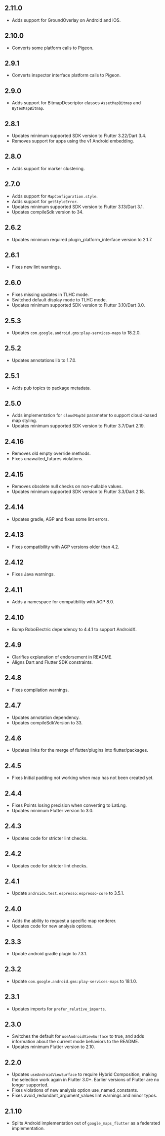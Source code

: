 ## 2.11.0

* Adds support for GroundOverlay on Android and iOS.

## 2.10.0

* Converts some platform calls to Pigeon.

## 2.9.1

* Converts inspector interface platform calls to Pigeon.

## 2.9.0

* Adds support for BitmapDescriptor classes `AssetMapBitmap` and `BytesMapBitmap`.

## 2.8.1

* Updates minimum supported SDK version to Flutter 3.22/Dart 3.4.
* Removes support for apps using the v1 Android embedding.

## 2.8.0

* Adds support for marker clustering.

## 2.7.0

* Adds support for `MapConfiguration.style`.
* Adds support for `getStyleError`.
* Updates minimum supported SDK version to Flutter 3.13/Dart 3.1.
* Updates compileSdk version to 34.

## 2.6.2

* Updates minimum required plugin_platform_interface version to 2.1.7.

## 2.6.1

* Fixes new lint warnings.

## 2.6.0

* Fixes missing updates in TLHC mode.
* Switched default display mode to TLHC mode.
* Updates minimum supported SDK version to Flutter 3.10/Dart 3.0.

## 2.5.3

* Updates `com.google.android.gms:play-services-maps` to 18.2.0.

## 2.5.2

* Updates annotations lib to 1.7.0.

## 2.5.1

* Adds pub topics to package metadata.

## 2.5.0

* Adds implementation for `cloudMapId` parameter to support cloud-based map styling.
* Updates minimum supported SDK version to Flutter 3.7/Dart 2.19.

## 2.4.16

* Removes old empty override methods.
* Fixes unawaited_futures violations.

## 2.4.15

* Removes obsolete null checks on non-nullable values.
* Updates minimum supported SDK version to Flutter 3.3/Dart 2.18.

## 2.4.14

* Updates gradle, AGP and fixes some lint errors.

## 2.4.13

* Fixes compatibility with AGP versions older than 4.2.

## 2.4.12

* Fixes Java warnings.

## 2.4.11

* Adds a namespace for compatibility with AGP 8.0.

## 2.4.10

* Bump RoboElectric dependency to 4.4.1 to support AndroidX.

## 2.4.9

* Clarifies explanation of endorsement in README.
* Aligns Dart and Flutter SDK constraints.

## 2.4.8

* Fixes compilation warnings.

## 2.4.7

* Updates annotation dependency.
* Updates compileSdkVersion to 33.

## 2.4.6

* Updates links for the merge of flutter/plugins into flutter/packages.

## 2.4.5

* Fixes Initial padding not working when map has not been created yet.

## 2.4.4

* Fixes Points losing precision when converting to LatLng.
* Updates minimum Flutter version to 3.0.

## 2.4.3

* Updates code for stricter lint checks.

## 2.4.2

* Updates code for stricter lint checks.

## 2.4.1

* Update `androidx.test.espresso:espresso-core` to 3.5.1.

## 2.4.0

* Adds the ability to request a specific map renderer.
* Updates code for new analysis options.

## 2.3.3

* Update android gradle plugin to 7.3.1.

## 2.3.2

* Update `com.google.android.gms:play-services-maps` to 18.1.0.

## 2.3.1

* Updates imports for `prefer_relative_imports`.

## 2.3.0

* Switches the default for `useAndroidViewSurface` to true, and adds
  information about the current mode behaviors to the README.
* Updates minimum Flutter version to 2.10.

## 2.2.0

* Updates `useAndroidViewSurface` to require Hybrid Composition, making the
  selection work again in Flutter 3.0+. Earlier versions of Flutter are
  no longer supported.
* Fixes violations of new analysis option use_named_constants.
* Fixes avoid_redundant_argument_values lint warnings and minor typos.

## 2.1.10

* Splits Android implementation out of `google_maps_flutter` as a federated
  implementation.
